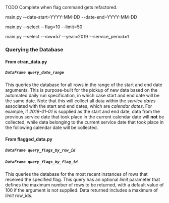 
TODO Complete when flag command gets refactored.

<p>main.py --date-start=YYYY-MM-DD --date-end=YYYY-MM-DD</p>
<p>main.py --select --flag=10 --limit=50</p>
<p>main.py --select --row=57 --year=2019 --service_period=1</p>

### Querying the Database

#### From ctran_data.py

##### `DataFrame query_date_range`

This queries the database for all rows in the range of the start and end
date arguments. This is purpose-built for the pickup of new data based on
the automated daily run specification, in which case start and end date
will be the same date. Note that this will collect all data within the
_service dates_ associated with the start and end dates, which are
_calendar dates_. For example, if *2019-01-01* is supplied as the start
and end date, data from the previous service date that took place in the
current calendar date will **not** be collected, while data belonging to
the current service date that took place in the following calendar date
will be collected.

#### From flagged_data.py

##### `DataFrame query_flags_by_row_id`


##### `DataFrame query_flags_by_flag_id`

This queries the database for the most recent instances of rows that
received the specified flag. This query has an optional _limit_ parameter
that defines the maximum number of rows to be returned, with a default
value of 100 if the argument is not supplied. Data returned includes a
maximum of _limit_ row_ids.